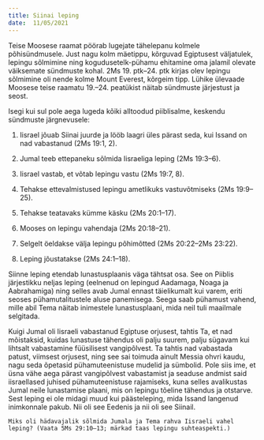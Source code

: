 ```yaml
---
title: Siinai leping  
date:  11/05/2021  
---
```


Teise Moosese raamat pöörab lugejate tähelepanu kolmele põhisündmusele. Just nagu kolm mäetippu, kõrguvad Egiptusest väljatulek, lepingu sõlmimine ning kogudusetelk-pühamu ehitamine oma jalamil olevate väiksemate sündmuste kohal. 2Ms 19. ptk–24. ptk kirjas olev lepingu sõlmimine oli nende kolme Mount Everest, kõrgeim tipp. Lühike ülevaade Moosese teise raamatu 19.–24. peatükist näitab sündmuste järjestust ja seost.

Isegi kui sul pole aega lugeda kõiki alltoodud piiblisalme, keskendu sündmuste järgnevusele:

1. Iisrael jõuab Siinai juurde ja lööb laagri üles pärast seda, kui Issand on nad
vabastanud (2Ms 19:1, 2).

2. Jumal teeb ettepaneku sõlmida Iisraeliga leping (2Ms 19:3–6).

3. Iisrael vastab, et võtab lepingu vastu (2Ms 19:7, 8).

4. Tehakse ettevalmistused lepingu ametlikuks vastuvõtmiseks (2Ms 19:9–25).

5. Tehakse teatavaks kümme käsku (2Ms 20:1–17).

6. Mooses on lepingu vahendaja (2Ms 20:18–21).

7. Selgelt öeldakse välja lepingu põhimõtted (2Ms 20:22–2Ms 23:22).

8. Leping jõustatakse (2Ms 24:1–18).

Siinne leping etendab lunastusplaanis väga tähtsat osa. See on Piiblis järjestikku neljas leping (eelnenud on lepingud Aadamaga, Noaga ja Aabrahamiga) ning selles avab Jumal ennast täielikumalt kui varem, eriti seoses pühamutalitustele aluse panemisega. Seega saab pühamust vahend, mille abil Tema näitab inimestele lunastusplaani, mida neil tuli maailmale selgitada.

Kuigi Jumal oli Iisraeli vabastanud Egiptuse orjusest, tahtis Ta, et nad mõistaksid, kuidas lunastuse tähendus oli palju suurem, palju sügavam kui lihtsalt vabastamine füüsilisest vangipõlvest. Ta tahtis nad vabastada patust, viimsest orjusest, ning see sai toimuda ainult Messia ohvri kaudu, nagu seda õpetasid pühamu­teenistuse mudelid ja sümbolid. Pole siis ime, et üsna vähe aega pärast vangipõlvest vabastamist ja seaduse andmist said iisraellased juhised pühamuteenistuse rajamiseks, kuna selles avalikustas Jumal neile lunastamise plaani, mis on lepingu tõeline tähendus ja otstarve. Sest leping ei ole midagi muud kui päästeleping, mida Issand langenud inimkonnale pakub. Nii oli see Eedenis ja nii oli see Siinail.

`Miks oli hädavajalik sõlmida Jumala ja Tema rahva Iisraeli vahel leping? (Vaata 5Ms 29:10–13; märkad taas lepingu suhteaspekti.)`
